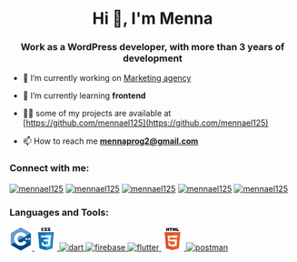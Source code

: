 <h1 align="center">Hi 👋, I'm Menna</h1>
<h3 align="center">Work as a WordPress developer, with more than 3 years of development</h3>

- 🔭 I’m currently working on [Marketing agency](https://tar-co.com/)

- 🌱 I’m currently learning **frontend**

- 👨‍💻 some of my projects are available at [https://github.com/mennael125](https://github.com/mennael125)

- 📫 How to reach me **mennaprog2@gmail.com**

<h3 align="left">Connect with me:</h3>
<p align="left">
<a href="https://twitter.com/mennael125" target="blank"><img align="center" src="https://raw.githubusercontent.com/rahuldkjain/github-profile-readme-generator/master/src/images/icons/Social/twitter.svg" alt="mennael125" height="30" width="40" /></a>
<a href="https://linkedin.com/in/mennael125" target="blank"><img align="center" src="https://raw.githubusercontent.com/rahuldkjain/github-profile-readme-generator/master/src/images/icons/Social/linked-in-alt.svg" alt="mennael125" height="30" width="40" /></a>
<a href="https://fb.com/mennael125" target="blank"><img align="center" src="https://raw.githubusercontent.com/rahuldkjain/github-profile-readme-generator/master/src/images/icons/Social/facebook.svg" alt="mennael125" height="30" width="40" /></a>
<a href="https://instagram.com/mennael125" target="blank"><img align="center" src="https://raw.githubusercontent.com/rahuldkjain/github-profile-readme-generator/master/src/images/icons/Social/instagram.svg" alt="mennael125" height="30" width="40" /></a>
<a href="https://codeforces.com/profile/mennael125" target="blank"><img align="center" src="https://raw.githubusercontent.com/rahuldkjain/github-profile-readme-generator/master/src/images/icons/Social/codeforces.svg" alt="mennael125" height="30" width="40" /></a>
</p>

<h3 align="left">Languages and Tools:</h3>
  <p align="left">
        <a href="https://www.w3schools.com/cpp/" target="_blank" rel="noreferrer"> <img src="https://raw.githubusercontent.com/devicons/devicon/master/icons/cplusplus/cplusplus-original.svg" alt="cplusplus" width="40" height="40" /> </a>
        <a href="https://www.w3schools.com/css/" target="_blank" rel="noreferrer"> <img src="https://raw.githubusercontent.com/devicons/devicon/master/icons/css3/css3-original-wordmark.svg" alt="css3" width="40" height="40" /> </a>
        <a href="https://dart.dev" target="_blank" rel="noreferrer"> <img src="https://www.vectorlogo.zone/logos/dartlang/dartlang-icon.svg" alt="dart" width="40" height="40" /> </a>
        <a href="https://firebase.google.com/" target="_blank" rel="noreferrer"> <img src="https://www.vectorlogo.zone/logos/firebase/firebase-icon.svg" alt="firebase" width="40" height="40" /> </a>
        <a href="https://flutter.dev" target="_blank" rel="noreferrer"> <img src="https://www.vectorlogo.zone/logos/flutterio/flutterio-icon.svg" alt="flutter" width="40" height="40" /> </a>
        <a href="https://www.w3.org/html/" target="_blank" rel="noreferrer"> <img src="https://raw.githubusercontent.com/devicons/devicon/master/icons/html5/html5-original-wordmark.svg" alt="html5" width="40" height="40" /> </a>
        <a href="https://postman.com" target="_blank" rel="noreferrer"> <img src="https://www.vectorlogo.zone/logos/getpostman/getpostman-icon.svg" alt="postman" width="40" height="40" /> </a>
    </p>


